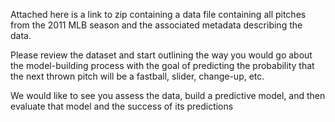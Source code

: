 Attached here is a link to zip containing a data file containing all pitches from the 2011 MLB season and the associated metadata describing the data.

Please review the dataset and start outlining the way you would go about the model-building process with the goal of predicting the probability that the next thrown pitch will be a fastball, slider, change-up, etc.

We would like to see you assess the data, build a predictive model, and then evaluate that model and the success of its predictions
